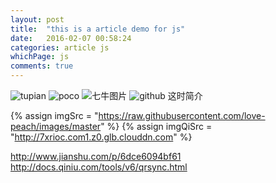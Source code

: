 ```yaml
---
layout: post
title:  "this is a article demo for js"
date:   2016-02-07 00:58:24
categories: article js
whichPage: js
comments: true
---
```


![tupian](http://d.pcs.baidu.com/thumbnail/35a2f31a4067e95c44d35c561b308c75?fid=3861365432-250528-272466513634861&time=1455764400&sign=FDTAER-DCb740ccc5511e5e8fedcff06b081203-c%2BtXd42ui2JGE7MttB%2FjsPzLyQo%3D&rt=sh&expires=2h&r=256287659&sharesign=unknown&size=c710_u500&quality=100)
![poco](http://img17.poco.cn/mypoco/myphoto/20160218/11/17877611920160218114616071.jpg?1024x727_120 "poco")
![七牛图片][tupian3]
![github][tupian2]
这时简介

{% assign imgSrc = "https://raw.githubusercontent.com/love-peach/images/master" %}
{% assign imgQiSrc = "http://7xrioc.com1.z0.glb.clouddn.com" %}



[tupian3]: {{imgQiSrc}}/captain2.jpg
[tupian2]: {{imgSrc}}/blog-jekyll/bg4.jpg


http://www.jianshu.com/p/6dce6094bf61
http://docs.qiniu.com/tools/v6/qrsync.html